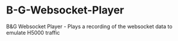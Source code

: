 # B-G-Websocket-Player
B&amp;G Websocket Player - Plays a recording of the websocket data to emulate H5000 traffic
